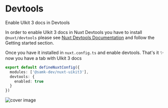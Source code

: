 # Devtools

Enable UIkit 3 docs in Devtools

In order to enable UIkit 3 docs in Nuxt Devtools you have to install `@nuxt/devtools` please see
[Nuxt Devtools Documentation](https://devtools.nuxtjs.org) and follow the Getting started section.

Once you have it installed in `nuxt.config.ts` and enable devtools. That's it ✨ now you have a tab with UIkit 3 docs

```ts [nuxt.config.ts]
export default defineNuxtConfig({
  modules: ['@samk-dev/nuxt-uikit3'],
  devtools: {
    enabled: true
  }
})
```

![cover image](/img/uikit3-docs-in-nuxt-devtools.png)
